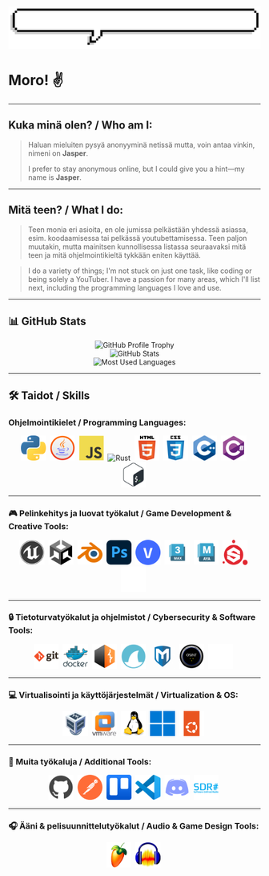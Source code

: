 ![Alt Text](https://github.com/PlayerFridei/PlayerFridei/blob/main/chaos.gif)

# Moro! ✌️

---

## Kuka minä olen? / Who am I:

> Haluan mieluiten pysyä anonyyminä netissä mutta, voin antaa vinkin, nimeni on **Jasper**.
>
> I prefer to stay anonymous online, but I could give you a hint—my name is **Jasper**.

---

## Mitä teen? / What I do:

> Teen monia eri asioita, en ole jumissa pelkästään yhdessä asiassa, esim. koodaamisessa tai pelkässä youtubettamisessa. 
> Teen paljon muutakin, mutta mainitsen kunnollisessa listassa seuraavaksi mitä teen ja mitä ohjelmointikieltä tykkään eniten käyttää.

> I do a variety of things; I'm not stuck on just one task, like coding or being solely a YouTuber. 
> I have a passion for many areas, which I'll list next, including the programming languages I love and use.

---

## 📊 GitHub Stats

<div align="center">
  <img src="https://github-profile-trophy.vercel.app/?username=PlayerFridei&theme=onedark" alt="GitHub Profile Trophy" />
</div>

<div align="center">
  <img src="https://github-readme-stats.vercel.app/api?username=PlayerFridei&show_icons=true&theme=radical" alt="GitHub Stats" />
</div>


<div align="center">
  <img src="https://github-readme-stats.vercel.app/api/top-langs/?username=PlayerFridei&layout=compact&theme=radical" alt="Most Used Languages" />
</div>

---

## 🛠️ Taidot / Skills

### Ohjelmointikielet / Programming Languages:
<div align="center">
  <img src="https://github.com/PlayerFridei/PlayerFridei/blob/main/icons/python.png" title="Python" alt="Python" width="50" height="50"/>&nbsp;
  <img src="https://github.com/PlayerFridei/PlayerFridei/blob/main/icons/java.png" title="Java" alt="Java" width="50" height="50"/>&nbsp;
  <img src="https://github.com/devicons/devicon/blob/master/icons/javascript/javascript-original.svg" title="JavaScript" alt="JavaScript" width="50" height="50"/>&nbsp;
  <img src="https://github.com/rust-lang/rust-artwork/blob/master/logo/rust-logo-512x512.png" title="Rust" alt="Rust" width="50" height="50"/>&nbsp;
  <img src="https://github.com/devicons/devicon/blob/master/icons/html5/html5-original-wordmark.svg" title="HTML5" alt="HTML5" width="50" height="50"/>&nbsp;
  <img src="https://github.com/devicons/devicon/blob/master/icons/css3/css3-original-wordmark.svg" title="CSS3" alt="CSS3" width="50" height="50"/>&nbsp;
  <img src="https://github.com/devicons/devicon/blob/master/icons/cplusplus/cplusplus-original.svg" title="C++" alt="C++" width="50" height="50"/>&nbsp;
  <img src="https://github.com/devicons/devicon/blob/master/icons/csharp/csharp-original.svg" title="C#" alt="C#" width="50" height="50"/>&nbsp;
  <img src="https://github.com/devicons/devicon/blob/master/icons/bash/bash-original.svg" title="Bash" alt="Bash" width="50" height="50"/>&nbsp;
</div>

---

### 🎮 Pelinkehitys ja luovat työkalut / Game Development & Creative Tools:
<div align="center">
  <img src="https://github.com/PlayerFridei/PlayerFridei/blob/main/icons/unrealengine.png" title="Unreal Engine" alt="Unreal Engine" width="50" height="50"/>&nbsp;
  <img src="https://github.com/devicons/devicon/blob/master/icons/unity/unity-original.svg" title="Unity" alt="Unity" width="50" height="50"/>&nbsp;
  <img src="https://github.com/devicons/devicon/blob/master/icons/blender/blender-original.svg" title="Blender" alt="Blender" width="50" height="50"/>&nbsp;
  <img src="https://github.com/devicons/devicon/blob/master/icons/photoshop/photoshop-original.svg" title="Photoshop" alt="Photoshop" width="50" height="50"/>&nbsp;
  <img src="https://github.com/PlayerFridei/PlayerFridei/blob/main/icons/vegaspro.png" title="Vegas Pro" alt="Vegas Pro" width="50" height="50"/>&nbsp;
  <img src="https://github.com/PlayerFridei/PlayerFridei/blob/main/icons/3dsmax.png" title="3DS Max" alt="3DS Max" width="50" height="50"/>&nbsp;
  <img src="https://github.com/PlayerFridei/PlayerFridei/blob/main/icons/maya.png" title="Maya" alt="Maya" width="50" height="50"/>&nbsp;
  <img src="https://github.com/PlayerFridei/PlayerFridei/blob/main/icons/substancepainter.png" title="Substance Painter" alt="Substance Painter" width="50" height="50"/>&nbsp;
  <img src="https://github.com/PlayerFridei/PlayerFridei/blob/main/icons/zbrush/zbrush_white.png" title="Zbrush" alt="Zbrush" width="50" height="50"/>&nbsp;
</div>

---

### 🔒 Tietoturvatyökalut ja ohjelmistot / Cybersecurity & Software Tools:
<div align="center">
  <img src="https://github.com/devicons/devicon/blob/master/icons/git/git-original-wordmark.svg" title="Git" alt="Git" width="50" height="50"/>&nbsp;
  <img src="https://github.com/devicons/devicon/blob/master/icons/docker/docker-original-wordmark.svg" title="Docker" alt="Docker" width="50" height="50"/>&nbsp;
  <img src="https://github.com/PlayerFridei/PlayerFridei/blob/main/icons/burpsuite.png" title="Burp Suite" alt="Burp Suite" width="50" height="50"/>&nbsp;
  <img src="https://github.com/PlayerFridei/PlayerFridei/blob/main/icons/wireshark.png" title="Wireshark" alt="Wireshark" width="50" height="50"/>&nbsp;
  <img src="https://github.com/PlayerFridei/PlayerFridei/blob/main/icons/metasploit.png" title="Metasploit" alt="Metasploit" width="50" height="50"/>&nbsp;
  <img src="https://github.com/PlayerFridei/PlayerFridei/blob/main/icons/osint.png" title="OSINT" alt="OSINT" width="50" height="50"/>&nbsp;
  <img src="https://github.com/PlayerFridei/PlayerFridei/blob/main/icons/owasp/owasp_white.png" title="OWASP" alt="OWASP" width="50" height="50"/>&nbsp;
</div>

---

### 💻 Virtualisointi ja käyttöjärjestelmät / Virtualization & OS:
<div align="center">
  <img src="https://github.com/PlayerFridei/PlayerFridei/blob/main/icons/virtualbox.png" title="VirtualBox" alt="VirtualBox" width="50" height="50"/>&nbsp;
  <img src="https://github.com/PlayerFridei/PlayerFridei/blob/main/icons/vmware.png" title="VMware" alt="VMware" width="50" height="50"/>&nbsp;
  <img src="https://github.com/devicons/devicon/blob/master/icons/linux/linux-original.svg" title="Linux" alt="Linux" width="50" height="50"/>&nbsp;
  <img src="https://github.com/devicons/devicon/blob/master/icons/windows11/windows11-original.svg" title="Windows" Alt="Windows" width="50" height="50"/>&nbsp;
  <img src="https://github.com/devicons/devicon/blob/master/icons/ubuntu/ubuntu-original.svg" title="Ubuntu" Alt="Ubuntu" width="50" height="50"/>&nbsp;
</div>

---

### 🔧 Muita työkaluja / Additional Tools:
<div align="center">
  <img src="https://github.com/PlayerFridei/PlayerFridei/blob/main/icons/github.png" title="GitHub" alt="GitHub" width="50" height="50"/>&nbsp;
  <img src="https://github.com/PlayerFridei/PlayerFridei/blob/main/icons/postman.png" title="Postman" alt="Postman" width="50" height="50"/>&nbsp;
  <img src="https://github.com/devicons/devicon/blob/master/icons/trello/trello-original.svg" title="Trello" alt="Trello" width="50" height="50"/>&nbsp;
  <img src="https://github.com/devicons/devicon/blob/master/icons/vscode/vscode-original.svg" title="VS Code" alt="VS Code" width="50" height="50"/>&nbsp;
  <img src="https://github.com/PlayerFridei/PlayerFridei/blob/main/icons/discord.png" title="Discord (BOTS)" alt="Discord (BOTS)" width="50" height="50"/>&nbsp;
  <img src="https://github.com/PlayerFridei/PlayerFridei/blob/main/icons/sdr/sdr_flat.png" title="SDR (Software Defined Radio)" alt="SDR (Software Defined Radio)" width="50" height="50"/>&nbsp;
</div>

---

### 🎧 Ääni & pelisuunnittelutyökalut / Audio & Game Design Tools:
<div align="center">
  <img src="https://github.com/PlayerFridei/PlayerFridei/blob/main/icons/FL-logo.png" title="FL Studio" alt="FL Studio" width="50" height="50"/>&nbsp;
  <img src="https://github.com/PlayerFridei/PlayerFridei/blob/main/icons/audacity.png" title="Audacity" alt="Audacity" width="50" height="50"/>&nbsp;
</div>
